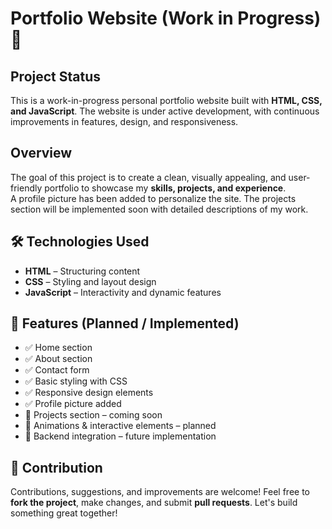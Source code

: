 # Portfolio Website (Work in Progress) 🚧

## Project Status
This is a work-in-progress personal portfolio website built with **HTML, CSS, and JavaScript**. The website is under active development, with continuous improvements in features, design, and responsiveness.

## Overview
The goal of this project is to create a clean, visually appealing, and user-friendly portfolio to showcase my **skills, projects, and experience**.  
A profile picture has been added to personalize the site. The projects section will be implemented soon with detailed descriptions of my work.

## 🛠 Technologies Used
- **HTML** – Structuring content  
- **CSS** – Styling and layout design  
- **JavaScript** – Interactivity and dynamic features  

## 📂 Features (Planned / Implemented)
- ✅ Home section  
- ✅ About section  
- ✅ Contact form  
- ✅ Basic styling with CSS  
- ✅ Responsive design elements  
- ✅ Profile picture added  
- 🚧 Projects section – coming soon  
- 🚧 Animations & interactive elements – planned  
- 🚧 Backend integration – future implementation  

## 🤝 Contribution
Contributions, suggestions, and improvements are welcome! Feel free to **fork the project**, make changes, and submit **pull requests**. Let's build something great together!
